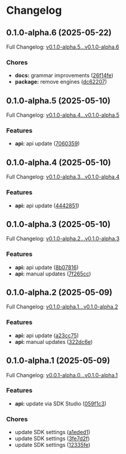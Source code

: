# Changelog

## 0.1.0-alpha.6 (2025-05-22)

Full Changelog: [v0.1.0-alpha.5...v0.1.0-alpha.6](https://github.com/siddharthsharma94/turf-live-sim-sdk/compare/v0.1.0-alpha.5...v0.1.0-alpha.6)

### Chores

* **docs:** grammar improvements ([26f14fe](https://github.com/siddharthsharma94/turf-live-sim-sdk/commit/26f14fefb7e9aa870a780c0d80d760435d0bcd38))
* **package:** remove engines ([dc62207](https://github.com/siddharthsharma94/turf-live-sim-sdk/commit/dc62207d6acce11e8ba18ddbd6232277681adbb7))

## 0.1.0-alpha.5 (2025-05-10)

Full Changelog: [v0.1.0-alpha.4...v0.1.0-alpha.5](https://github.com/siddharthsharma94/turf-live-sim-sdk/compare/v0.1.0-alpha.4...v0.1.0-alpha.5)

### Features

* **api:** api update ([7060359](https://github.com/siddharthsharma94/turf-live-sim-sdk/commit/7060359ec585855abe8b3d5d205c3a80ba2c27f9))

## 0.1.0-alpha.4 (2025-05-10)

Full Changelog: [v0.1.0-alpha.3...v0.1.0-alpha.4](https://github.com/siddharthsharma94/turf-live-sim-sdk/compare/v0.1.0-alpha.3...v0.1.0-alpha.4)

### Features

* **api:** api update ([4442851](https://github.com/siddharthsharma94/turf-live-sim-sdk/commit/4442851d5d7fde702cf5aea12811c5bb2d83c00c))

## 0.1.0-alpha.3 (2025-05-10)

Full Changelog: [v0.1.0-alpha.2...v0.1.0-alpha.3](https://github.com/siddharthsharma94/turf-live-sim-sdk/compare/v0.1.0-alpha.2...v0.1.0-alpha.3)

### Features

* **api:** api update ([8b07816](https://github.com/siddharthsharma94/turf-live-sim-sdk/commit/8b0781623099f481b9017b42f8b6344ce0ffb53b))
* **api:** manual updates ([7f265cc](https://github.com/siddharthsharma94/turf-live-sim-sdk/commit/7f265ccb20ab5ad56cf622c5c6ae385d829edb55))

## 0.1.0-alpha.2 (2025-05-09)

Full Changelog: [v0.1.0-alpha.1...v0.1.0-alpha.2](https://github.com/siddharthsharma94/turf-live-sim-sdk/compare/v0.1.0-alpha.1...v0.1.0-alpha.2)

### Features

* **api:** api update ([a23cc75](https://github.com/siddharthsharma94/turf-live-sim-sdk/commit/a23cc7575b42de3896695eddc902ace1cd26624f))
* **api:** manual updates ([322dc6e](https://github.com/siddharthsharma94/turf-live-sim-sdk/commit/322dc6e55916f0013cad8ffdfea21e456b703a09))

## 0.1.0-alpha.1 (2025-05-09)

Full Changelog: [v0.0.1-alpha.0...v0.1.0-alpha.1](https://github.com/siddharthsharma94/turf-live-sim-sdk/compare/v0.0.1-alpha.0...v0.1.0-alpha.1)

### Features

* **api:** update via SDK Studio ([059f1c3](https://github.com/siddharthsharma94/turf-live-sim-sdk/commit/059f1c38b23e619dfecd16b3267199b51e1a5322))


### Chores

* update SDK settings ([a1eded1](https://github.com/siddharthsharma94/turf-live-sim-sdk/commit/a1eded1907d06e4e5f209e51aa6cd387956b020e))
* update SDK settings ([3fe7d2f](https://github.com/siddharthsharma94/turf-live-sim-sdk/commit/3fe7d2f502e6df5e9bf2cdbca774d53df6e6a973))
* update SDK settings ([12335fe](https://github.com/siddharthsharma94/turf-live-sim-sdk/commit/12335fef7a0f80c2cadcc31ae6de9984b76de93b))
